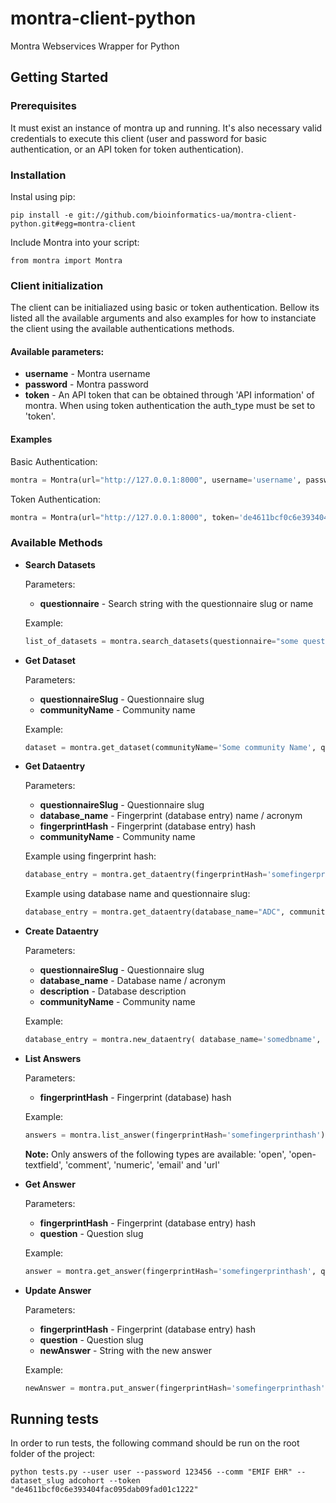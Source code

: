 # montra-client-python

Montra Webservices Wrapper for Python

## Getting Started

### Prerequisites

It must exist an instance of montra up and running. It's also necessary valid credentials to execute this client (user and password for basic authentication, or an API token for token authentication).

### Installation

Instal using pip:

```
pip install -e git://github.com/bioinformatics-ua/montra-client-python.git#egg=montra-client

```

Include Montra into your script:

```
from montra import Montra

```

### Client initialization
The client can be initialiazed using basic or token authentication. Bellow its listed all the available arguments and also examples for how to instanciate the client using the available authentications methods.

#### Available parameters:
* **username** - Montra username
* **password** - Montra password
* **token** - An API token that can be obtained through 'API information' of montra. When using token authentication the auth_type must be set to 'token'.

#### Examples
Basic Authentication:
```python
montra = Montra(url="http://127.0.0.1:8000", username='username', password='password')

```

Token Authentication:
```python
montra = Montra(url="http://127.0.0.1:8000", token='de4611bcf0c6e393404fac095dab09fad01c1554')

```
### Available Methods

* **Search Datasets**

    Parameters:
    * **questionnaire** - Search string with the questionnaire slug or name
    
    Example:
    ```python
    list_of_datasets = montra.search_datasets(questionnaire="some questionnaire name")

    ```

* **Get Dataset**

    Parameters:
    * **questionnaireSlug** - Questionnaire slug
    * **communityName** - Community name

    Example:
    ```python
    dataset = montra.get_dataset(communityName='Some community Name', questionnaireSlug='someslug')

    ```

* **Get Dataentry**

    Parameters:
    * **questionnaireSlug** - Questionnaire slug
    * **database_name** - Fingerprint (database entry) name / acronym
    * **fingerprintHash** - Fingerprint (database entry) hash
    * **communityName** - Community name

    Example using fingerprint hash:
    ```python
    database_entry = montra.get_dataentry(fingerprintHash='somefingerprinthash')

    ```
    Example using database name and questionnaire slug:
    ```python
    database_entry = montra.get_dataentry(database_name="ADC", communityName="Some community name")

    ```

* **Create Dataentry**

    Parameters:
    * **questionnaireSlug** - Questionnaire slug
    * **database_name** - Database name / acronym
    * **description** - Database description
    * **communityName** - Community name

    Example:
    ```python
    database_entry = montra.new_dataentry( database_name='somedbname', description="Teste", communityName='Some community Name', questionnaireSlug='Some questionnaire Slug')

    ```

* **List Answers**

    Parameters:
    * **fingerprintHash** - Fingerprint (database) hash


    Example:
    ```python
    answers = montra.list_answer(fingerprintHash='somefingerprinthash')

    ```
    
    **Note:**
    Only answers of the following types are available: 'open', 'open-textfield', 'comment', 'numeric', 'email' and 'url'


* **Get Answer**

    Parameters:
    * **fingerprintHash** - Fingerprint (database entry) hash
    * **question** - Question slug

    Example:
    ```python
    answer = montra.get_answer(fingerprintHash='somefingerprinthash', question='somequestion')

    ```

* **Update Answer**

    Parameters:
    * **fingerprintHash** - Fingerprint (database entry) hash
    * **question** - Question slug
    * **newAnswer** - String with the new answer

    Example:
    ```python
    newAnswer = montra.put_answer(fingerprintHash='somefingerprinthash', question='somequestion', newAnswer="newAnswer")

    ```

## Running tests

In order to run tests, the following command should be run on the root folder of the project:

```
python tests.py --user user --password 123456 --comm "EMIF EHR" --dataset_slug adcohort --token "de4611bcf0c6e393404fac095dab09fad01c1222"
```

